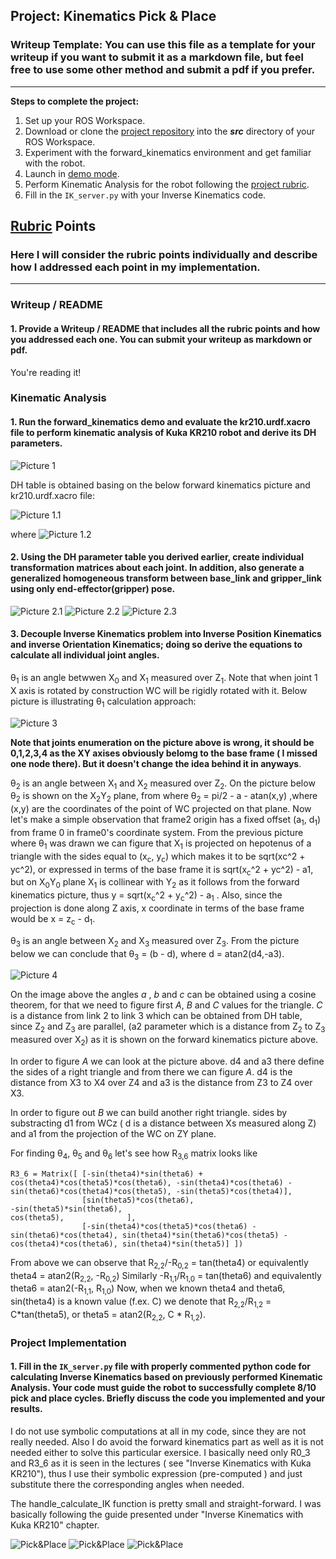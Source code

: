 ## Project: Kinematics Pick & Place
### Writeup Template: You can use this file as a template for your writeup if you want to submit it as a markdown file, but feel free to use some other method and submit a pdf if you prefer.

---


**Steps to complete the project:**  


1. Set up your ROS Workspace.
2. Download or clone the [project repository](https://github.com/udacity/RoboND-Kinematics-Project) into the ***src*** directory of your ROS Workspace.  
3. Experiment with the forward_kinematics environment and get familiar with the robot.
4. Launch in [demo mode](https://classroom.udacity.com/nanodegrees/nd209/parts/7b2fd2d7-e181-401e-977a-6158c77bf816/modules/8855de3f-2897-46c3-a805-628b5ecf045b/lessons/91d017b1-4493-4522-ad52-04a74a01094c/concepts/ae64bb91-e8c4-44c9-adbe-798e8f688193).
5. Perform Kinematic Analysis for the robot following the [project rubric](https://review.udacity.com/#!/rubrics/972/view).
6. Fill in the `IK_server.py` with your Inverse Kinematics code. 


[//]: # (Image References)

[image1]: ./misc_images/misc1.png
[image2]: ./misc_images/misc3.png
[image3]: ./misc_images/misc2.png

## [Rubric](https://review.udacity.com/#!/rubrics/972/view) Points
### Here I will consider the rubric points individually and describe how I addressed each point in my implementation.  

---
### Writeup / README

#### 1. Provide a Writeup / README that includes all the rubric points and how you addressed each one.  You can submit your writeup as markdown or pdf.  

You're reading it!

### Kinematic Analysis
#### 1. Run the forward_kinematics demo and evaluate the kr210.urdf.xacro file to perform kinematic analysis of Kuka KR210 robot and derive its DH parameters.

![Picture 1](./pictures/DH_table.png)

DH table is obtained basing on the below forward kinematics picture and kr210.urdf.xacro file:

![Picture 1.1](./pictures/forward_kinematics.png)

where
![Picture 1.2](./pictures/DH_parameters.png)



#### 2. Using the DH parameter table you derived earlier, create individual transformation matrices about each joint. In addition, also generate a generalized homogeneous transform between base_link and gripper_link using only end-effector(gripper) pose.
![Picture 2.1](./pictures/T1-4.png)
![Picture 2.2](./pictures/T4-G.png)
![Picture 2.3](./pictures/T_Total.png)


#### 3. Decouple Inverse Kinematics problem into Inverse Position Kinematics and inverse Orientation Kinematics; doing so derive the equations to calculate all individual joint angles.

θ<sub>1</sub> is an angle betwwen X<sub>0</sub> and X<sub>1</sub> measured over Z<sub>1</sub>. Note that when joint 1  X axis is rotated by construction  WC will be rigidly rotated with it. Below picture is illustrating θ<sub>1</sub> calculation approach:

![Picture 3](./pictures/theta1.jpg)

**Note that joints enumeration on the picture above is wrong, it should be 0,1,2,3,4 as the XY axises obviously belomg to the base frame ( I missed one node there). But it doesn't change the idea behind it in anyways**.

θ<sub>2</sub> is an angle between X<sub>1</sub> and X<sub>2</sub> measured over Z<sub>2</sub>. On the picture below θ<sub>2</sub> is shown on the X<sub>2</sub>Y<sub>2</sub> plane, from where θ<sub>2</sub> = pi/2 - a - atan(x,y) ,where (x,y) are the coordinates of the point of WC projected on that plane. Now let's make a simple observation that frame2 origin has a fixed offset (a<sub>1</sub>, d<sub>1</sub>) from frame 0 in frame0's coordinate system.  From the previous picture where θ<sub>1</sub> was drawn we can figure that X<sub>1</sub> is projected on hepotenus of a triangle with the sides equal to (x<sub>c</sub>, y<sub>c</sub>) which makes it to be sqrt(xc^2 + yc^2), or expressed in terms of the base frame it is sqrt(x<sub>c</sub>^2 + y</sub>c</sub>^2) - a1, but on X<sub>0</sub>Y<sub>0</sub> plane X<sub>1</sub> is collinear with Y<sub>2</sub> as it follows from the  forward kinematics picture, thus y = sqrt(x<sub>c</sub>^2 + y<sub>c</sub>^2) - a<sub>1</sub> . Also, since the projection is done along Z axis, x coordinate in terms of the base frame  would be x = z<sub>c</sub> - d<sub>1</sub>.  


θ<sub>3</sub> is an angle between X<sub>2</sub> and X<sub>3</sub> measured over Z<sub>3</sub>. From the picture below we can conclude that θ<sub>3</sub> = (b - d), where d = atan2(d4,-a3). 

![Picture 4](./pictures/theta3.png)


On the image above the angles *a* , *b* and *c* can be obtained using a cosine theorem, for that we need to figure first *A*, *B* and *C* values for the triangle. *C* is a distance from link 2 to link 3 which can be obtained from DH table, since Z<sub>2</sub>  and Z<sub>3</sub> are parallel, (a2 parameter which is a distance from Z<sub>2</sub>  to Z<sub>3</sub> measured over X<sub>2</sub>) as it is shown on the forward kinematics picture above.

In order to figure *A* we can look at the picture above. d4 and a3  there define the sides of a right triangle and from there we can figure *A*. d4 is the distance from X3 to X4 over Z4 and a3 is the distance from Z3 to Z4 over X3.

In order to figure out *B* we can build another right triangle.  sides by substracting d1 from WCz ( d is a distance between Xs measured along Z) and a1 from the projection of the WC on ZY plane.


For finding θ<sub>4</sub>, θ<sub>5</sub> and θ<sub>6</sub>  let's see how R<sub>3,6</sub> matrix looks like

```
R3_6 = Matrix([ [-sin(theta4)*sin(theta6) + cos(theta4)*cos(theta5)*cos(theta6), -sin(theta4)*cos(theta6) - sin(theta6)*cos(theta4)*cos(theta5), -sin(theta5)*cos(theta4)], 
                [sin(theta5)*cos(theta6),                                        -sin(theta5)*sin(theta6),                                       cos(theta5),              ], 
                [-sin(theta4)*cos(theta5)*cos(theta6) - sin(theta6)*cos(theta4), sin(theta4)*sin(theta6)*cos(theta5) - cos(theta4)*cos(theta6), sin(theta4)*sin(theta5)] ])
```


From above we can observe that R<sub>2,2</sub>/-R<sub>0,2</sub> = tan(theta4) or equivalently theta4 = atan2(R<sub>2,2</sub>, -R<sub>0,2</sub>)
Similarly -R<sub>1,1</sub>/R<sub>1,0</sub> = tan(theta6) and equivalently theta6 = atan2(-R<sub>1,1</sub>, R<sub>1,0</sub>)
Now, when we known theta4 and theta6,  sin(theta4) is a known value (f.ex. C) we denote that R<sub>2,2</sub>/R<sub>1,2</sub> = C*tan(theta5), or theta5 = atan2(R<sub>2,2</sub>, C * R<sub>1,2</sub>).

### Project Implementation

#### 1. Fill in the `IK_server.py` file with properly commented python code for calculating Inverse Kinematics based on previously performed Kinematic Analysis. Your code must guide the robot to successfully complete 8/10 pick and place cycles. Briefly discuss the code you implemented and your results. 

 I do not use symbolic computations at all in my code, since they are not really needed. Also I do avoid the forward kinematics part as well as it is not needed either to solve this particular exersice.  I basically need  only R0_3 and
R3_6 as it is seen in the lectures ( see "Inverse Kinematics with Kuka KR210"), thus I use their symbolic expression (pre-computed ) and just substitute there the corresponding angles when needed. 

The handle_calculate_IK function is pretty small and straight-forward. I was basically following the  guide presented under "Inverse Kinematics with Kuka KR210" chapter.

![Pick&Place](./pictures/snapshot1.jpg)
![Pick&Place](./pictures/snapshot2.jpg)
![Pick&Place](./pictures/snapshot3.jpg)

